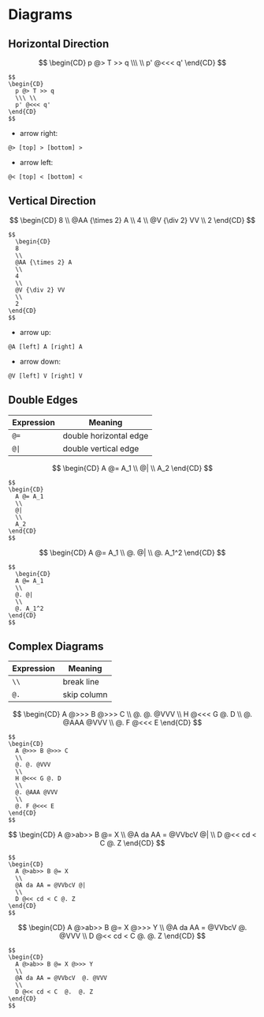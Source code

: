 # Diagrams

## Horizontal Direction

$$
\begin{CD}
p @> T >> q
\\\ \\
p' @<<< q'
\end{CD}
$$

```
$$
\begin{CD}
  p @> T >> q
  \\\ \\
  p' @<<< q'
\end{CD}
$$
```

- arrow right:

```
@> [top] > [bottom] >
```

- arrow left:

```
@< [top] < [bottom] <
```

<!--
| Direction | Label position | Expression |
|--|--|--|
| left | none | `p @<<< q` |
| left | top | `p @< T << q` |
| left | bottom | `p @<< B < q` |
| left | top and bottom | `p @< T < B < q` |
| right | none | `p @>>> q` |
| right | top | `p @> T >> q` |
| right | bottom | `p @>> B > q` |
| right | top and bottom| `p @> T > B > q` |
-->

## Vertical Direction

$$
\begin{CD}
8
\\
@AA {\times 2} A
\\
4
\\
@V {\div 2} VV
\\
2
\end{CD}
$$

```
$$
  \begin{CD}
  8
  \\
  @AA {\times 2} A
  \\
  4
  \\
  @V {\div 2} VV
  \\
  2
\end{CD}
$$
```

- arrow up:

```
@A [left] A [right] A
```

- arrow down:

```
@V [left] V [right] V
```

## Double Edges

| Expression | Meaning |
|--|--|
| `@=` | double horizontal edge |
| `@\|` | double vertical edge |

$$
\begin{CD}
A @= A_1
\\
@|
\\
A_2
\end{CD}
$$

```
$$
\begin{CD}
  A @= A_1
  \\
  @|
  \\
  A_2
\end{CD}
$$
```

$$
\begin{CD}
A @= A_1
\\
@. @|
\\
@. A_1^2
\end{CD}
$$

```
$$
  \begin{CD}
  A @= A_1
  \\
  @. @|
  \\
  @. A_1^2
\end{CD}
$$
```

## Complex Diagrams

| Expression | Meaning |
|--|--|
| `\\` | break line |
| `@.` | skip column |

$$
\begin{CD}
A @>>> B @>>> C
\\
@. @. @VVV
\\
H @<<< G @. D
\\
@. @AAA @VVV
\\
@. F @<<< E
\end{CD}
$$

```
$$
\begin{CD}
  A @>>> B @>>> C
  \\
  @. @. @VVV
  \\
  H @<<< G @. D
  \\
  @. @AAA @VVV
  \\
  @. F @<<< E
\end{CD}
$$
```

$$
\begin{CD}
A @>ab>> B @= X
\\
@A da AA = @VVbcV @|
\\
D @<< cd < C @. Z
\end{CD}
$$

```
$$
\begin{CD}
  A @>ab>> B @= X
  \\
  @A da AA = @VVbcV @|
  \\
  D @<< cd < C @. Z
\end{CD}
$$
```

$$
\begin{CD}
A @>ab>> B @= X @>>> Y
\\
@A da AA = @VVbcV  @. @VVV
\\
D @<< cd < C  @.  @. Z
\end{CD}
$$

```
$$
\begin{CD}
  A @>ab>> B @= X @>>> Y
  \\
  @A da AA = @VVbcV  @. @VVV
  \\
  D @<< cd < C  @.  @. Z
\end{CD}
$$
```
